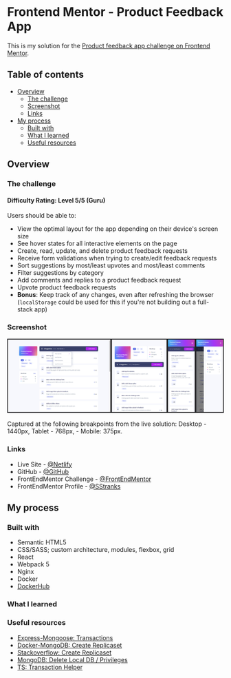 # Frontend Mentor - Product Feedback App

This is my solution for the [Product feedback app challenge on Frontend Mentor](https://www.frontendmentor.io/challenges/product-feedback-app-wbvUYqjR6).

## Table of contents

- [Overview](#overview)
  - [The challenge](#the-challenge)
  - [Screenshot](#screenshot)
  - [Links](#links)
- [My process](#my-process)
  - [Built with](#built-with)
  - [What I learned](#what-i-learned)
  - [Useful resources](#useful-resources)

## Overview

### The challenge

#### Difficulty Rating: Level 5/5 (Guru)

Users should be able to:

- View the optimal layout for the app depending on their device's screen size
- See hover states for all interactive elements on the page
- Create, read, update, and delete product feedback requests
- Receive form validations when trying to create/edit feedback requests
- Sort suggestions by most/least upvotes and most/least comments
- Filter suggestions by category
- Add comments and replies to a product feedback request
- Upvote product feedback requests
- **Bonus**: Keep track of any changes, even after refreshing the browser (`localStorage` could be used for this if you're not building out a full-stack app)

### Screenshot

![](./screenshot.jpg)

Captured at the following breakpoints from the live solution: Desktop - 1440px, Tablet - 768px, - Mobile: 375px.

### Links

- Live Site - [@Netlify]()
- GitHub - [@GitHub](https://github.com/SStranks/MyFirstRepository/tree/master/FrontEndMentor/33_project_feedback_app)
- FrontEndMentor Challenge - [@FrontEndMentor](https://www.frontendmentor.io/challenges/product-feedback-app-wbvUYqjR6)
- FrontEndMentor Profile - [@SStranks](https://www.frontendmentor.io/profile/SStranks)

## My process

### Built with

- Semantic HTML5
- CSS/SASS; custom architecture, modules, flexbox, grid
- React
- Webpack 5
- Nginx
- Docker
- [DockerHub](https://hub.docker.com/)

### What I learned

### Useful resources

- [Express-Mongoose: Transactions](<https://www.ultimateakash.com/blog-details/IiwzQGAKYAo=/How-to-implement-Transactions-in-Mongoose-&-Node.Js-(Express)>)
- [Docker-MongoDB: Create Replicaset](https://bytelanguage.com/2023/02/13/create-mongo-replicaset-using-docker-compose/)
- [Stackoverflow: Create Replicaset](https://stackoverflow.com/questions/76013265/how-to-do-a-mongodb-6-single-node-replicaset-with-docker-compose)
- [MongoDB: Delete Local DB / Privileges](https://superuser.com/questions/1443569/mongodb-cant-drop-local-database-with-root-user)
- [TS: Transaction Helper](https://github.com/cashpositive-org/mongoose-transact-utils/blob/master/src/index.ts)
